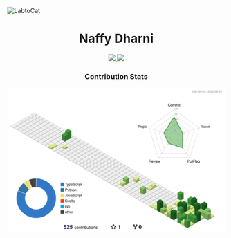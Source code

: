 ![LabtoCat](https://octodex.github.com/images/labtocat.png)

<h1 align="center">Naffy Dharni</h1>

<p align="center">
<a href="https://twitter.com/dharni_naffy?t=dRcl2t5B9ki07Qs0v6vnyw&s=09">
<img src="https://img.shields.io/badge/Twitter-1DA1F2?style=for-the-badge&logo=Twitter&logoColor=white" />
</a>
<a href="https://github.com/anDiary/anDiary">
<img src="https://img.shields.io/badge/anDiary-yellow?style=for-the-badge" />
</a>
</p>

<h3 align="center">Contribution Stats</h3>

<p align="center">
<img src="./profile-3d-contrib/profile-green-animate.svg">
</p>


